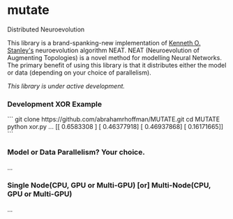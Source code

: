 # mutate
Distributed Neuroevolution

This library is a brand-spanking-new implementation of <a href = "http://www.cs.ucf.edu/~kstanley/">Kenneth O. Stanley's</a> neuroevolution algorithm NEAT. NEAT (Neuroevolution of Augmenting Topologies) is a novel method for modelling Neural Networks. The primary benefit of using this library is that it distributes either the model or data (depending on your choice of parallelism).

<i>This library is under active development.</i>

<h3>Development XOR Example</h3>
```
git clone https://github.com/abrahamrhoffman/MUTATE.git
cd MUTATE
python xor.py
...
[[ 0.6583308 ]
 [ 0.46377918]
 [ 0.46937868]
 [ 0.16171665]]
```

<h3>Model or Data Parallelism? Your choice.</h3>
...

<h3>Single Node(CPU, GPU or Multi-GPU) [or] Multi-Node(CPU, GPU or Multi-GPU)</h3>
...
